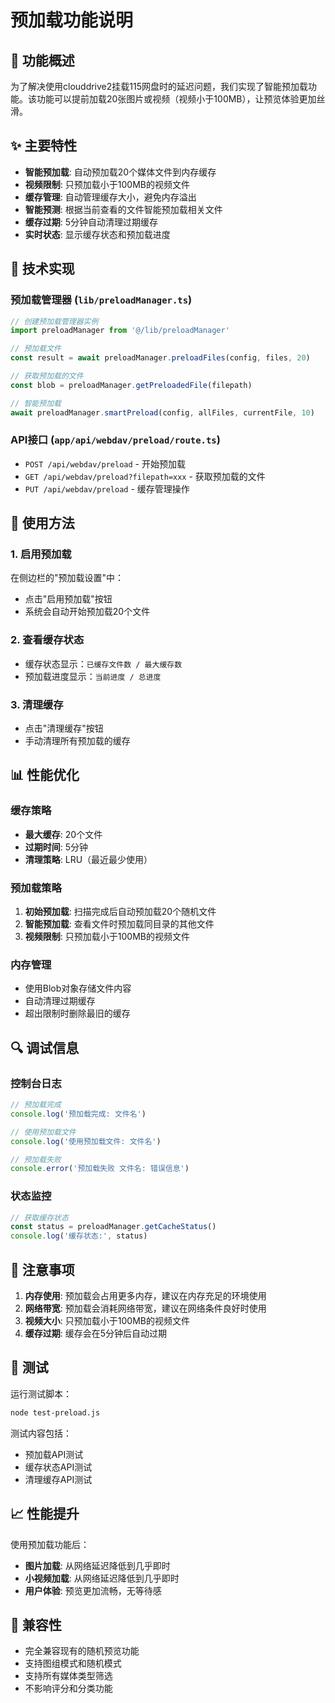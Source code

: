 # 预加载功能说明

## 🚀 功能概述

为了解决使用clouddrive2挂载115网盘时的延迟问题，我们实现了智能预加载功能。该功能可以提前加载20张图片或视频（视频小于100MB），让预览体验更加丝滑。

## ✨ 主要特性

- **智能预加载**: 自动预加载20个媒体文件到内存缓存
- **视频限制**: 只预加载小于100MB的视频文件
- **缓存管理**: 自动管理缓存大小，避免内存溢出
- **智能预测**: 根据当前查看的文件智能预加载相关文件
- **缓存过期**: 5分钟自动清理过期缓存
- **实时状态**: 显示缓存状态和预加载进度

## 🔧 技术实现

### 预加载管理器 (`lib/preloadManager.ts`)

```typescript
// 创建预加载管理器实例
import preloadManager from '@/lib/preloadManager'

// 预加载文件
const result = await preloadManager.preloadFiles(config, files, 20)

// 获取预加载的文件
const blob = preloadManager.getPreloadedFile(filepath)

// 智能预加载
await preloadManager.smartPreload(config, allFiles, currentFile, 10)
```

### API接口 (`app/api/webdav/preload/route.ts`)

- `POST /api/webdav/preload` - 开始预加载
- `GET /api/webdav/preload?filepath=xxx` - 获取预加载的文件
- `PUT /api/webdav/preload` - 缓存管理操作

## 🎯 使用方法

### 1. 启用预加载

在侧边栏的"预加载设置"中：
- 点击"启用预加载"按钮
- 系统会自动开始预加载20个文件

### 2. 查看缓存状态

- 缓存状态显示：`已缓存文件数 / 最大缓存数`
- 预加载进度显示：`当前进度 / 总进度`

### 3. 清理缓存

- 点击"清理缓存"按钮
- 手动清理所有预加载的缓存

## 📊 性能优化

### 缓存策略

- **最大缓存**: 20个文件
- **过期时间**: 5分钟
- **清理策略**: LRU（最近最少使用）

### 预加载策略

1. **初始预加载**: 扫描完成后自动预加载20个随机文件
2. **智能预加载**: 查看文件时预加载同目录的其他文件
3. **视频限制**: 只预加载小于100MB的视频文件

### 内存管理

- 使用Blob对象存储文件内容
- 自动清理过期缓存
- 超出限制时删除最旧的缓存

## 🔍 调试信息

### 控制台日志

```javascript
// 预加载完成
console.log('预加载完成: 文件名')

// 使用预加载文件
console.log('使用预加载文件: 文件名')

// 预加载失败
console.error('预加载失败 文件名: 错误信息')
```

### 状态监控

```javascript
// 获取缓存状态
const status = preloadManager.getCacheStatus()
console.log('缓存状态:', status)
```

## 🚨 注意事项

1. **内存使用**: 预加载会占用更多内存，建议在内存充足的环境使用
2. **网络带宽**: 预加载会消耗网络带宽，建议在网络条件良好时使用
3. **视频大小**: 只预加载小于100MB的视频文件
4. **缓存过期**: 缓存会在5分钟后自动过期

## 🧪 测试

运行测试脚本：

```bash
node test-preload.js
```

测试内容包括：
- 预加载API测试
- 缓存状态API测试
- 清理缓存API测试

## 📈 性能提升

使用预加载功能后：
- **图片加载**: 从网络延迟降低到几乎即时
- **小视频加载**: 从网络延迟降低到几乎即时
- **用户体验**: 预览更加流畅，无等待感

## 🔄 兼容性

- 完全兼容现有的随机预览功能
- 支持图组模式和随机模式
- 支持所有媒体类型筛选
- 不影响评分和分类功能
